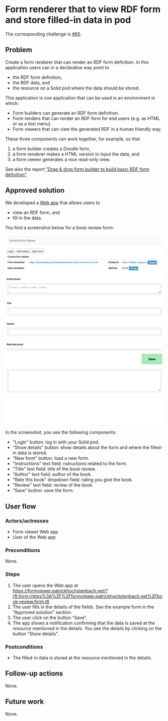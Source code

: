 # Form renderer that to view RDF form and store filled-in data in pod

The corresponding challenge is [#65](https://github.com/SolidLabResearch/Challenges/issues/65).

## Problem

Create a form renderer that can render an RDF form definition.
In this application users can in a declarative way point to 

- the RDF form definition, 
- the RDF data, and
- the resource on a Solid pod where the data should be stored.

This application is one application that can be used in an environment in which:

- Form builders can generate an RDF form definition.
- Form renders that can render an RDF form for end users (e.g. as HTML or as a text menu).
- Form viewers that can view the generated RDF in a human friendly way.

These three components can work together, for example, so that

1. a form builder creates a Doodle form,
2. a form renderer makes a HTML version to input the data, and
3. a form viewer generates a nice read-only view.

See also the report ["Drag & drop form builder to build basic RDF form definition"](./drag-drop-form-builder-to-build-basic-rdf-form-definition.md).

## Approved solution

We developed a [Web app](https://github.com/phochste/FormViewer) 
that allows users to

- view an RDF form, and
- fill in the data.

You find a screenshot below for a book review form:

![Form viewer showing the fields of a form for book review](img/form-viewer.png)

In the screenshot, you see the following components:

- "Login" button: log in with your Solid pod.
- "Show details" button: show details about the form and where the filled-in data is stored.
- "New form" button: load a new form.
- "Instructions" text field:  nstructions related to the form.
- "Title" text field: title of the book review.
- "Author" text field: author of the book.
- "Rate this book" dropdown field: rating you give the book.
- "Review" text field: review of the book.
- "Save" button: save the form.

## User flow

<!--
Describe a concrete user flow with the approved solution.
Complete the following sections:
-->

### Actors/actresses

- Form viewer Web app
- User of the Web app

### Preconditions

None.

### Steps

1. The user opens the Web app at https://formviewer.patrickhochstenbach.net/?rft.form=https%3A%2F%2Fformviewer.patrickhochstenbach.net%2Fbook-review.form.ttl
2. The user fills in the details of the fields. See the example form in the "Approved solution" section.
3. The user click on the button "Save".
4. The app shows a notification confirming that the data is saved at the resource mentioned in the details.
You see the details by clicking on the button "Show details".

### Postconditions

- The filled-in data is stored at the resource mentioned in the details.

## Follow-up actions

None.

## Future work

None.